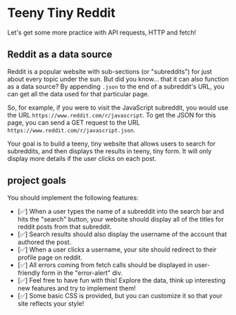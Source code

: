 # Teeny Tiny Reddit

Let's get some more practice with API requests, HTTP and fetch!  

## Reddit as a data source

Reddit is a popular website with sub-sections (or "subreddits") for just about every topic under the sun.  But did you know...  that it can also function as a data source?  By appending `.json` to the end of a subreddit's URL, you can get all the data used for that particular page.  

So, for example, if you were to visit the JavaScript subreddit, you would use the URL `https://www.reddit.com/r/javascript`.  To get the JSON for this page, you can send a GET request to the URL `https://www.reddit.com/r/javascript.json`.  

Your goal is to build a teeny, tiny website that allows users to search for subreddits, and then displays the results in teeny, tiny form.  It will only display more details if the user clicks on each post.

## project goals

You should implement the following features:

- [✅] When a user types the name of a subreddit into the search bar and hits the "search" button, your website should display all of the titles for reddit posts from that subreddit.  
- [✅] Search results should also display the username of the account that authored the post.
- [✅] When a user clicks a username, your site should redirect to their profile page on reddit.
- [✅] All errors coming from fetch calls should be displayed in user-friendly form in the "error-alert" div.
- [✅] Feel free to have fun with this!  Explore the data, think up interesting new features and try to implement them!  
- [✅] Some basic CSS is provided, but you can customize it so that your site reflects your style!